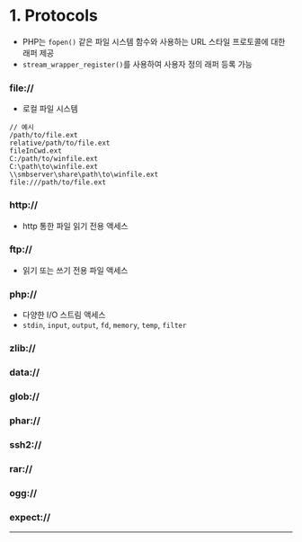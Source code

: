 # 1. Protocols

- PHP는 `fopen()` 같은 파일 시스템 함수와 사용하는 URL 스타일 프로토콜에 대한 래퍼 제공
- `stream_wrapper_register()`를 사용하여 사용자 정의 래퍼 등록 가능

### file://

- 로컬 파일 시스템

```
// 예시
/path/to/file.ext
relative/path/to/file.ext
fileInCwd.ext
C:/path/to/winfile.ext
C:\path\to\winfile.ext
\\smbserver\share\path\to\winfile.ext
file:///path/to/file.ext
```

### http://

- http 통한 파일 읽기 전용 액세스

### ftp://

- 읽기 또는 쓰기 전용 파일 액세스

### php://

- 다양한 I/O 스트림 액세스
- `stdin`, `input`, `output`, `fd`, `memory`, `temp`, `filter`

### zlib://

### data://

### glob://

### phar://

### ssh2://

### rar://

### ogg://

### expect://

---
